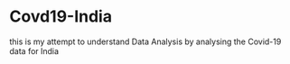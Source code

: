 # Covd19-India
this is my attempt to understand Data Analysis by analysing the Covid-19 data for India
